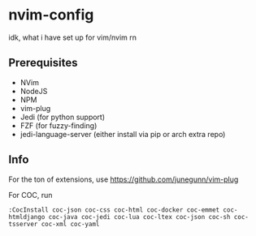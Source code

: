 # nvim-config
idk, what i have set up for vim/nvim rn

## Prerequisites
 - NVim
 - NodeJS
 - NPM
 - vim-plug
 - Jedi (for python support)
 - FZF (for fuzzy-finding)
 - jedi-language-server (either install via pip or arch extra repo)



## Info
For the ton of extensions, use https://github.com/junegunn/vim-plug


For COC, run 
```
:CocInstall coc-json coc-css coc-html coc-docker coc-emmet coc-htmldjango coc-java coc-jedi coc-lua coc-ltex coc-json coc-sh coc-tsserver coc-xml coc-yaml
```

